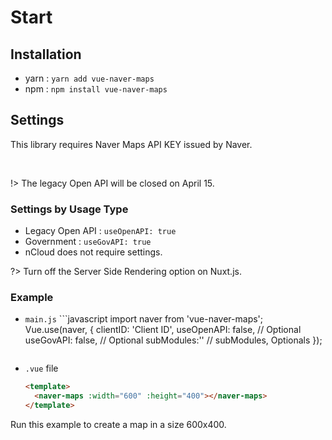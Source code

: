 # Start
## Installation
* yarn : `yarn add vue-naver-maps`
* npm : `npm install vue-naver-maps`

## Settings
This library requires Naver Maps API KEY issued by Naver.

<br>

!> The legacy Open API will be closed on April 15.

### Settings by Usage Type
* Legacy Open API : `useOpenAPI: true`
* Government : `useGovAPI: true`
* nCloud does not require settings.


?> Turn off the Server Side Rendering option on Nuxt.js.</span>
### Example
* `main.js` ```javascript
  import naver from 'vue-naver-maps';
  Vue.use(naver, {
    clientID: 'Client ID',
    useOpenAPI: false, // Optional
    useGovAPI: false, // Optional
    subModules:'' // subModules, Optionals
  });
  ```
* `.vue` file
  ```html
  <template>
    <naver-maps :width="600" :height="400"></naver-maps>
  </template>
  ```
Run this example to create a map in a size 600x400.
